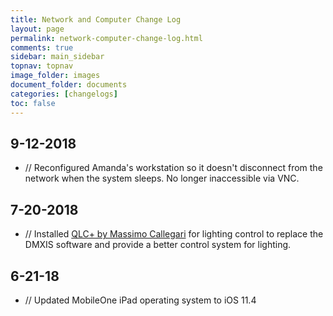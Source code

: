 ```yaml
---
title: Network and Computer Change Log
layout: page
permalink: network-computer-change-log.html
comments: true
sidebar: main_sidebar
topnav: topnav
image_folder: images
document_folder: documents
categories: [changelogs]
toc: false
---
```


## 9-12-2018

-	// Reconfigured Amanda's workstation so it doesn't disconnect from the network when the system sleeps.  No longer inaccessible via VNC.

## 7-20-2018

-	// Installed [QLC+ by Massimo Callegari](http://www.qlcplus.org/downloads.html) for lighting control to replace the DMXIS software and provide a better control system for lighting.

## 6-21-18

- 	// Updated MobileOne iPad operating system to iOS 11.4